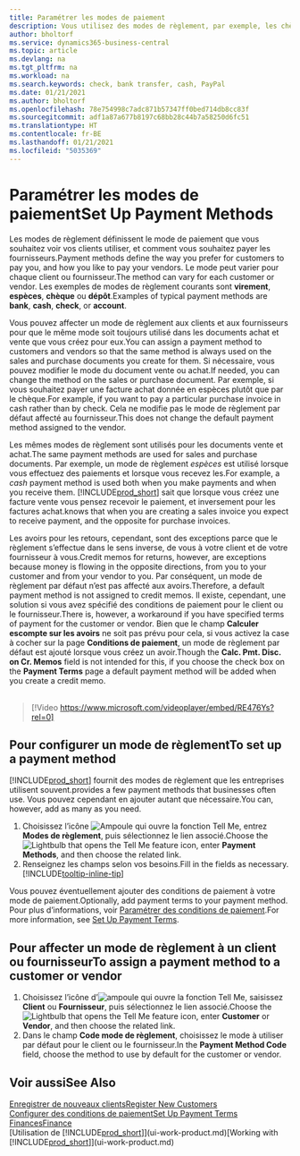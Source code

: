 ```yaml
---
title: Paramétrer les modes de paiement
description: Vous utilisez des modes de règlement, par exemple, les chèques, le transfert bancaire, les espèces, ou Paypal, pour définir la façon dont les factures vente et achat sont payées.
author: bholtorf
ms.service: dynamics365-business-central
ms.topic: article
ms.devlang: na
ms.tgt_pltfrm: na
ms.workload: na
ms.search.keywords: check, bank transfer, cash, PayPal
ms.date: 01/21/2021
ms.author: bholtorf
ms.openlocfilehash: 78e754998c7adc871b57347ff0bed714db8cc83f
ms.sourcegitcommit: adf1a87a677b8197c68bb28c44b7a58250d6fc51
ms.translationtype: HT
ms.contentlocale: fr-BE
ms.lasthandoff: 01/21/2021
ms.locfileid: "5035369"
---
```

# <a name="set-up-payment-methods"></a><span data-ttu-id="345f5-103">Paramétrer les modes de paiement</span><span class="sxs-lookup"><span data-stu-id="345f5-103">Set Up Payment Methods</span></span>

<span data-ttu-id="345f5-104">Les modes de règlement définissent le mode de paiement que vous souhaitez voir vos clients utiliser, et comment vous souhaitez payer les fournisseurs.</span><span class="sxs-lookup"><span data-stu-id="345f5-104">Payment methods define the way you prefer for customers to pay you, and how you like to pay your vendors.</span></span> <span data-ttu-id="345f5-105">Le mode peut varier pour chaque client ou fournisseur.</span><span class="sxs-lookup"><span data-stu-id="345f5-105">The method can vary for each customer or vendor.</span></span> <span data-ttu-id="345f5-106">Les exemples de modes de règlement courants sont **virement**, **espèces**, **chèque** ou **dépôt**.</span><span class="sxs-lookup"><span data-stu-id="345f5-106">Examples of typical payment methods are **bank**, **cash**, **check**, or **account**.</span></span>

<span data-ttu-id="345f5-107">Vous pouvez affecter un mode de règlement aux clients et aux fournisseurs pour que le même mode soit toujours utilisé dans les documents achat et vente que vous créez pour eux.</span><span class="sxs-lookup"><span data-stu-id="345f5-107">You can assign a payment method to customers and vendors so that the same method is always used on the sales and purchase documents you create for them.</span></span> <span data-ttu-id="345f5-108">Si nécessaire, vous pouvez modifier le mode du document vente ou achat.</span><span class="sxs-lookup"><span data-stu-id="345f5-108">If needed, you can change the method on the sales or purchase document.</span></span> <span data-ttu-id="345f5-109">Par exemple, si vous souhaitez payer une facture achat donnée en espèces plutôt que par le chèque.</span><span class="sxs-lookup"><span data-stu-id="345f5-109">For example, if you want to pay a particular purchase invoice in cash rather than by check.</span></span> <span data-ttu-id="345f5-110">Cela ne modifie pas le mode de règlement par défaut affecté au fournisseur.</span><span class="sxs-lookup"><span data-stu-id="345f5-110">This does not change the default payment method assigned to the vendor.</span></span>

<span data-ttu-id="345f5-111">Les mêmes modes de règlement sont utilisés pour les documents vente et achat.</span><span class="sxs-lookup"><span data-stu-id="345f5-111">The same payment methods are used for sales and purchase documents.</span></span> <span data-ttu-id="345f5-112">Par exemple, un mode de règlement _espèces_ est utilisé lorsque vous effectuez des paiements et lorsque vous recevez les.</span><span class="sxs-lookup"><span data-stu-id="345f5-112">For example, a _cash_ payment method is used both when you make payments and when you receive them.</span></span> [!INCLUDE[prod_short](includes/prod_short.md)] <span data-ttu-id="345f5-113">sait que lorsque vous créez une facture vente vous pensez recevoir le paiement, et inversement pour les factures achat.</span><span class="sxs-lookup"><span data-stu-id="345f5-113">knows that when you are creating a sales invoice you expect to receive payment, and the opposite for purchase invoices.</span></span>

<span data-ttu-id="345f5-114">Les avoirs pour les retours, cependant, sont des exceptions parce que le règlement s’effectue dans le sens inverse, de vous à votre client et de votre fournisseur à vous.</span><span class="sxs-lookup"><span data-stu-id="345f5-114">Credit memos for returns, however, are exceptions because money is flowing in the opposite directions, from you to your customer and from your vendor to you.</span></span> <span data-ttu-id="345f5-115">Par conséquent, un mode de règlement par défaut n’est pas affecté aux avoirs.</span><span class="sxs-lookup"><span data-stu-id="345f5-115">Therefore, a default payment method is not assigned to credit memos.</span></span> <span data-ttu-id="345f5-116">Il existe, cependant, une solution si vous avez spécifié des conditions de paiement pour le client ou le fournisseur.</span><span class="sxs-lookup"><span data-stu-id="345f5-116">There is, however, a workaround if you have specified terms of payment for the customer or vendor.</span></span> <span data-ttu-id="345f5-117">Bien que le champ **Calculer escompte sur les avoirs** ne soit pas prévu pour cela, si vous activez la case à cocher sur la page **Conditions de paiement**, un mode de règlement par défaut est ajouté lorsque vous créez un avoir.</span><span class="sxs-lookup"><span data-stu-id="345f5-117">Though the **Calc. Pmt. Disc. on Cr. Memos** field is not intended for this, if you choose the check box on the **Payment Terms** page a default payment method will be added when you create a credit memo.</span></span> <br><br>  

> [!Video https://www.microsoft.com/videoplayer/embed/RE476Ys?rel=0]

## <a name="to-set-up-a-payment-method"></a><span data-ttu-id="345f5-118">Pour configurer un mode de règlement</span><span class="sxs-lookup"><span data-stu-id="345f5-118">To set up a payment method</span></span>

[!INCLUDE[prod_short](includes/prod_short.md)] <span data-ttu-id="345f5-119">fournit des modes de règlement que les entreprises utilisent souvent.</span><span class="sxs-lookup"><span data-stu-id="345f5-119">provides a few payment methods that businesses often use.</span></span> <span data-ttu-id="345f5-120">Vous pouvez cependant en ajouter autant que nécessaire.</span><span class="sxs-lookup"><span data-stu-id="345f5-120">You can, however, add as many as you need.</span></span>

1. <span data-ttu-id="345f5-121">Choisissez l’icône ![Ampoule qui ouvre la fonction Tell Me](media/ui-search/search_small.png "Dites-moi ce que vous voulez faire"), entrez **Modes de règlement**, puis sélectionnez le lien associé.</span><span class="sxs-lookup"><span data-stu-id="345f5-121">Choose the ![Lightbulb that opens the Tell Me feature](media/ui-search/search_small.png "Tell me what you want to do") icon, enter **Payment Methods**, and then choose the related link.</span></span>
2. <span data-ttu-id="345f5-122">Renseignez les champs selon vos besoins.</span><span class="sxs-lookup"><span data-stu-id="345f5-122">Fill in the fields as necessary.</span></span> [!INCLUDE[tooltip-inline-tip](includes/tooltip-inline-tip_md.md)]

<span data-ttu-id="345f5-123">Vous pouvez éventuellement ajouter des conditions de paiement à votre mode de paiement.</span><span class="sxs-lookup"><span data-stu-id="345f5-123">Optionally, add payment terms to your payment method.</span></span> <span data-ttu-id="345f5-124">Pour plus d’informations, voir [Paramétrer des conditions de paiement](finance-payment-terms.md).</span><span class="sxs-lookup"><span data-stu-id="345f5-124">For more information, see [Set Up Payment Terms](finance-payment-terms.md).</span></span>  

## <a name="to-assign-a-payment-method-to-a-customer-or-vendor"></a><span data-ttu-id="345f5-125">Pour affecter un mode de règlement à un client ou fournisseur</span><span class="sxs-lookup"><span data-stu-id="345f5-125">To assign a payment method to a customer or vendor</span></span>

1. <span data-ttu-id="345f5-126">Choisissez l’icône d’![ampoule qui ouvre la fonction Tell Me](media/ui-search/search_small.png "Dites-moi ce que vous voulez faire"), saisissez **Client** ou **Fournisseur**, puis sélectionnez le lien associé.</span><span class="sxs-lookup"><span data-stu-id="345f5-126">Choose the ![Lightbulb that opens the Tell Me feature](media/ui-search/search_small.png "Tell me what you want to do") icon, enter **Customer** or **Vendor**, and then choose the related link.</span></span>
2. <span data-ttu-id="345f5-127">Dans le champ **Code mode de règlement**, choisissez le mode à utiliser par défaut pour le client ou le fournisseur.</span><span class="sxs-lookup"><span data-stu-id="345f5-127">In the **Payment Method Code** field, choose the method to use by default for the customer or vendor.</span></span>

## <a name="see-also"></a><span data-ttu-id="345f5-128">Voir aussi</span><span class="sxs-lookup"><span data-stu-id="345f5-128">See Also</span></span>

[<span data-ttu-id="345f5-129">Enregistrer de nouveaux clients</span><span class="sxs-lookup"><span data-stu-id="345f5-129">Register New Customers</span></span>](sales-how-register-new-customers.md)  
[<span data-ttu-id="345f5-130">Configurer des conditions de paiement</span><span class="sxs-lookup"><span data-stu-id="345f5-130">Set Up Payment Terms</span></span>](finance-payment-terms.md)  
[<span data-ttu-id="345f5-131">Finances</span><span class="sxs-lookup"><span data-stu-id="345f5-131">Finance</span></span>](finance.md)  
<span data-ttu-id="345f5-132">[Utilisation de [!INCLUDE[prod_short](includes/prod_short.md)]](ui-work-product.md)</span><span class="sxs-lookup"><span data-stu-id="345f5-132">[Working with [!INCLUDE[prod_short](includes/prod_short.md)]](ui-work-product.md)</span></span>  
